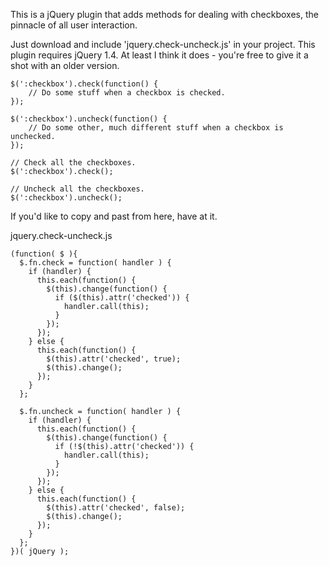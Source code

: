 This is a jQuery plugin that adds methods for dealing with checkboxes, the pinnacle of all user interaction.

Just download and include 'jquery.check-uncheck.js' in your project. This plugin requires jQuery 1.4. At least I think it does - you're free to give it a shot with an older version.

	$(':checkbox').check(function() {
		// Do some stuff when a checkbox is checked.
	});

	$(':checkbox').uncheck(function() {
		// Do some other, much different stuff when a checkbox is unchecked.
	});

	// Check all the checkboxes.
	$(':checkbox').check();

	// Uncheck all the checkboxes.
	$(':checkbox').uncheck();
	
	
	
If you'd like to copy and past from here, have at it.

jquery.check-uncheck.js

	(function( $ ){
	  $.fn.check = function( handler ) {
	    if (handler) {
	      this.each(function() {
	        $(this).change(function() {
	          if ($(this).attr('checked')) {
	            handler.call(this); 
	          }
	        });
	      }); 
	    } else {
	      this.each(function() {
	        $(this).attr('checked', true);
	        $(this).change();
	      });
	    }
	  };

	  $.fn.uncheck = function( handler ) {
	    if (handler) {
	      this.each(function() {
	        $(this).change(function() {
	          if (!$(this).attr('checked')) {
	            handler.call(this); 
	          }
	        });
	      }); 
	    } else {
	      this.each(function() {
	        $(this).attr('checked', false);
	        $(this).change();
	      });
	    }
	  };
	})( jQuery );